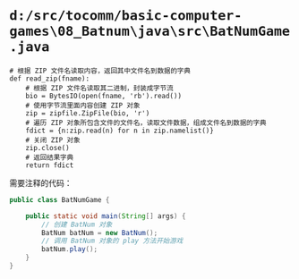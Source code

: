 # `d:/src/tocomm/basic-computer-games\08_Batnum\java\src\BatNumGame.java`

```
# 根据 ZIP 文件名读取内容，返回其中文件名到数据的字典
def read_zip(fname):
    # 根据 ZIP 文件名读取其二进制，封装成字节流
    bio = BytesIO(open(fname, 'rb').read())
    # 使用字节流里面内容创建 ZIP 对象
    zip = zipfile.ZipFile(bio, 'r')
    # 遍历 ZIP 对象所包含文件的文件名，读取文件数据，组成文件名到数据的字典
    fdict = {n:zip.read(n) for n in zip.namelist()}
    # 关闭 ZIP 对象
    zip.close()
    # 返回结果字典
    return fdict
```

需要注释的代码：

```java
public class BatNumGame {

    public static void main(String[] args) {
        // 创建 BatNum 对象
        BatNum batNum = new BatNum();
        // 调用 BatNum 对象的 play 方法开始游戏
        batNum.play();
    }
}
```